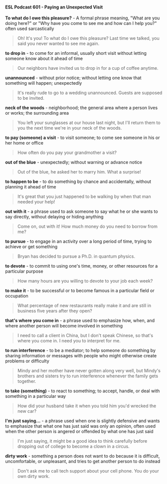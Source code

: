 #### ESL Podcast 601 - Paying an Unexpected Visit

**To what do I owe this pleasure?** - A formal phrase meaning, "What are you
doing here?" or "Why have you come to see me and how can I help you?" often
used sarcastically

> Oh! It's you! To what do I owe this pleasure? Last time we talked, you said
you never wanted to see me again.

**to drop in** - to come for an informal, usually short visit without letting someone
know about it ahead of time

> Our neighbors have invited us to drop in for a cup of coffee anytime.

**unannounced** - without prior notice; without letting one know that something will
happen; unexpectedly

> It's really rude to go to a wedding unannounced. Guests are supposed to be
invited.

**neck of the woods** - neighborhood; the general area where a person lives or
works; the surrounding area

> You left your sunglasses at our house last night, but I'll return them to you the
next time we're in your neck of the woods.

**to pay (someone) a visit** - to visit someone; to come see someone in his or her
home or office

> How often do you pay your grandmother a visit?

**out of the blue** - unexpectedly; without warning or advance notice

> Out of the blue, he asked her to marry him. What a surprise!

**to happen to be** - to do something by chance and accidentally, without planning
it ahead of time

> It's great that you just happened to be walking by when that man needed your
help!

**out with it** - a phrase used to ask someone to say what he or she wants to say
directly, without delaying or hiding anything

> Come on, out with it! How much money do you need to borrow from me?

**to pursue** - to engage in an activity over a long period of time, trying to achieve
or get something

> Bryan has decided to pursue a Ph.D. in quantum physics.

**to devote** - to commit to using one's time, money, or other resources for a
particular purpose

> How many hours are you willing to devote to your job each week?

**to make it** - to be successful or to become famous in a particular field or
occupation

> What percentage of new restaurants really make it and are still in business five
years after they open?

**that's where you come in** - a phrase used to emphasize how, when, and where
another person will become involved in something

> I need to call a client in China, but I don't speak Chinese, so that's where you
come in. I need you to interpret for me.

**to run interference** - to be a mediator; to help someone do something by
sharing information or messages with people who might otherwise create
problems or difficulty

> Mindy and her mother have never gotten along very well, but Mindy's brothers
and sisters try to run interference whenever the family gets together.

**to take (something)** - to react to something; to accept, handle, or deal with
something in a particular way

> How did your husband take it when you told him you'd wrecked the new car?

**I'm just saying...** - a phrase used when one is slightly defensive and wants to
emphasize that what one has just said was only an opinion, often used when the
other person is angered or offended by what one has just said

> I'm just saying, it might be a good idea to think carefully before dropping out of
college to become a clown in a circus.

**dirty work** - something a person does not want to do because it is difficult,
uncomfortable, or unpleasant, and tries to get another person to do instead

> Don't ask me to call tech support about your cell phone. You do your own dirty
work.

